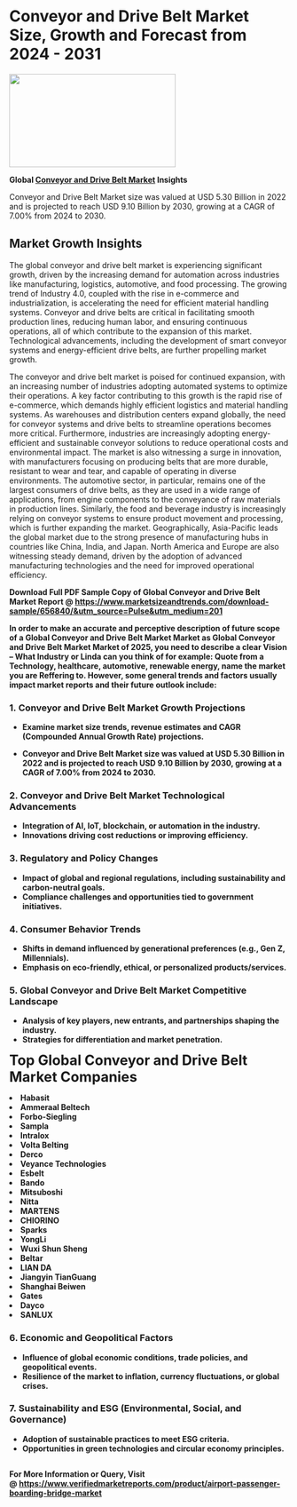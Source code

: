 <H1>Conveyor and Drive Belt Market Size, Growth and Forecast from 2024 - 2031</H1><img class="aligncenter size-medium wp-image-584254" src="https://thirdeyenews.in/wp-content/uploads/2024/09/Global-Market-Research-300x168.jpeg" alt="" width="300" height="168" /><p><strong>Global&nbsp;<a href="https://www.marketsizeandtrends.com/download-sample/656840/&amp;utm_source=Pulse&amp;utm_medium=201">Conveyor and Drive Belt Market</a> Insights</strong></p><p>Conveyor and Drive Belt Market size was valued at USD 5.30 Billion in 2022 and is projected to reach USD 9.10 Billion by 2030, growing at a CAGR of 7.00% from 2024 to 2030.</p><p><h2>Market Growth Insights</h2> <p>The global conveyor and drive belt market is experiencing significant growth, driven by the increasing demand for automation across industries like manufacturing, logistics, automotive, and food processing. The growing trend of Industry 4.0, coupled with the rise in e-commerce and industrialization, is accelerating the need for efficient material handling systems. Conveyor and drive belts are critical in facilitating smooth production lines, reducing human labor, and ensuring continuous operations, all of which contribute to the expansion of this market. Technological advancements, including the development of smart conveyor systems and energy-efficient drive belts, are further propelling market growth.</p> <p><strong></strong></p> <p>The conveyor and drive belt market is poised for continued expansion, with an increasing number of industries adopting automated systems to optimize their operations. A key factor contributing to this growth is the rapid rise of e-commerce, which demands highly efficient logistics and material handling systems. As warehouses and distribution centers expand globally, the need for conveyor systems and drive belts to streamline operations becomes more critical. Furthermore, industries are increasingly adopting energy-efficient and sustainable conveyor solutions to reduce operational costs and environmental impact. The market is also witnessing a surge in innovation, with manufacturers focusing on producing belts that are more durable, resistant to wear and tear, and capable of operating in diverse environments. The automotive sector, in particular, remains one of the largest consumers of drive belts, as they are used in a wide range of applications, from engine components to the conveyance of raw materials in production lines. Similarly, the food and beverage industry is increasingly relying on conveyor systems to ensure product movement and processing, which is further expanding the market. Geographically, Asia-Pacific leads the global market due to the strong presence of manufacturing hubs in countries like China, India, and Japan. North America and Europe are also witnessing steady demand, driven by the adoption of advanced manufacturing technologies and the need for improved operational efficiency. <p><strong></p><p><span class=""><strong>Download Full PDF Sample Copy of Global Conveyor and Drive Belt Market Report</strong> @ <a href="https://www.marketsizeandtrends.com/download-sample/656840/&amp;utm_source=Pulse&amp;utm_medium=201" target="_blank">https://www.marketsizeandtrends.com/download-sample/656840/&amp;utm_source=Pulse&amp;utm_medium=201</a></span></p><p>In order to make an accurate and perceptive description of future scope of a Global&nbsp;Conveyor and Drive Belt Market Market as Global&nbsp;Conveyor and Drive Belt Market Market of 2025, you need to describe a clear Vision &ndash; What Industry or Linda can you think of for example: Quote from a Technology, healthcare, automotive, renewable energy, name the market you are Reffering to. However, some general trends and factors usually impact market reports and their future outlook include:</p><h3>1.&nbsp;<strong>Conveyor and Drive Belt Market Growth Projections</strong></h3><ul><li>Examine market size trends, revenue estimates and CAGR (Compounded Annual Growth Rate) projections.</li><li><p>Conveyor and Drive Belt Market size was valued at USD 5.30 Billion in 2022 and is projected to reach USD 9.10 Billion by 2030, growing at a CAGR of 7.00% from 2024 to 2030.</p></li></ul><h3>2.&nbsp;<strong>Conveyor and Drive Belt Market Technological Advancements</strong></h3><ul><li>Integration of AI, IoT, blockchain, or automation in the industry.</li><li>Innovations driving cost reductions or improving efficiency.</li></ul><h3>3.&nbsp;<strong>Regulatory and Policy Changes</strong></h3><ul><li>Impact of global and regional regulations, including sustainability and carbon-neutral goals.</li><li>Compliance challenges and opportunities tied to government initiatives.</li></ul><h3>4.&nbsp;<strong>Consumer Behavior Trends</strong></h3><ul><li>Shifts in demand influenced by generational preferences (e.g., Gen Z, Millennials).</li><li>Emphasis on eco-friendly, ethical, or personalized products/services.</li></ul><h3>5.&nbsp;<strong>Global Conveyor and Drive Belt Market Competitive Landscape</strong></h3><ul><li>Analysis of key players, new entrants, and partnerships shaping the industry.</li><li>Strategies for differentiation and market penetration.</li></ul><p data-pm-slice="1 1 []"><span style="color: inherit; font-family: inherit; font-size: 25px;">Top Global Conveyor and Drive Belt Market Companies</span></p><div class="" data-test-id=""><p><li> Habasit</li><li> Ammeraal Beltech</li><li> Forbo-Siegling</li><li> Sampla</li><li> Intralox</li><li> Volta Belting</li><li> Derco</li><li> Veyance Technologies</li><li> Esbelt</li><li> Bando</li><li> Mitsuboshi</li><li> Nitta</li><li> MARTENS</li><li> CHIORINO</li><li> Sparks</li><li> YongLi</li><li> Wuxi Shun Sheng</li><li> Beltar</li><li> LIAN DA</li><li> Jiangyin TianGuang</li><li> Shanghai Beiwen</li><li> Gates</li><li> Dayco</li><li> SANLUX</li></p></div><h3>6.&nbsp;<strong>Economic and Geopolitical Factors</strong></h3><ul><li>Influence of global economic conditions, trade policies, and geopolitical events.</li><li>Resilience of the market to inflation, currency fluctuations, or global crises.</li></ul><h3>7.&nbsp;<strong>Sustainability and ESG (Environmental, Social, and Governance)</strong></h3><ul><li>Adoption of sustainable practices to meet ESG criteria.</li><li>Opportunities in green technologies and circular economy principles.</li></ul><h2><strong style="font-size: 14px;">For More Information or Query, Visit @&nbsp;</strong><a style="background-color: #ffffff; font-size: 14px;" href="https://www.marketsizeandtrends.com/report/conveyor-and-drive-belt-market/" target="_blank">https://www.verifiedmarketreports.com/product/airport-passenger-boarding-bridge-market</a></h2>
